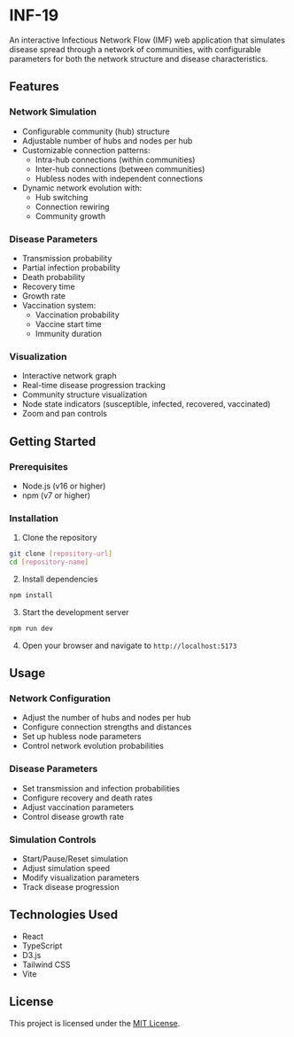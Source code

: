 # INF-19

An interactive Infectious Network Flow (IMF) web application that simulates disease spread through a network of communities, with configurable parameters for both the network structure and disease characteristics.

## Features

### Network Simulation
- Configurable community (hub) structure
- Adjustable number of hubs and nodes per hub
- Customizable connection patterns:
  - Intra-hub connections (within communities)
  - Inter-hub connections (between communities)
  - Hubless nodes with independent connections
- Dynamic network evolution with:
  - Hub switching
  - Connection rewiring
  - Community growth

### Disease Parameters
- Transmission probability
- Partial infection probability
- Death probability
- Recovery time
- Growth rate
- Vaccination system:
  - Vaccination probability
  - Vaccine start time
  - Immunity duration

### Visualization
- Interactive network graph
- Real-time disease progression tracking
- Community structure visualization
- Node state indicators (susceptible, infected, recovered, vaccinated)
- Zoom and pan controls

## Getting Started

### Prerequisites
- Node.js (v16 or higher)
- npm (v7 or higher)

### Installation
1. Clone the repository
```bash
git clone [repository-url]
cd [repository-name]
```

2. Install dependencies
```bash
npm install
```

3. Start the development server
```bash
npm run dev
```

4. Open your browser and navigate to `http://localhost:5173`

## Usage

### Network Configuration
- Adjust the number of hubs and nodes per hub
- Configure connection strengths and distances
- Set up hubless node parameters
- Control network evolution probabilities

### Disease Parameters
- Set transmission and infection probabilities
- Configure recovery and death rates
- Adjust vaccination parameters
- Control disease growth rate

### Simulation Controls
- Start/Pause/Reset simulation
- Adjust simulation speed
- Modify visualization parameters
- Track disease progression

## Technologies Used
- React
- TypeScript
- D3.js
- Tailwind CSS
- Vite

## License
This project is licensed under the [MIT License](LICENSE).